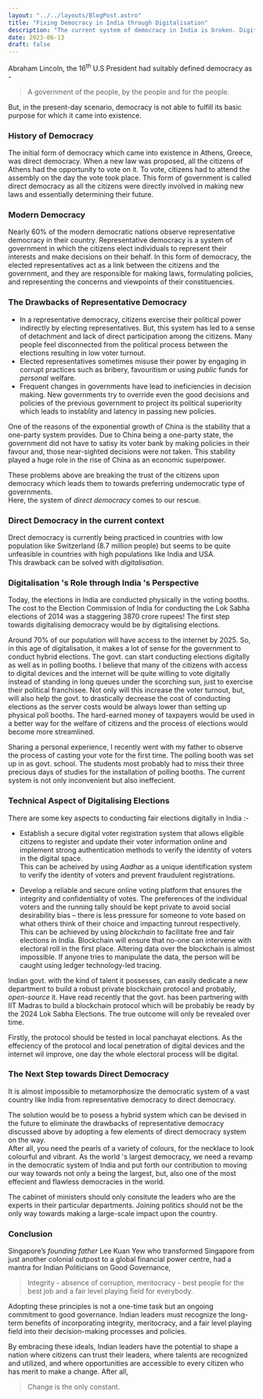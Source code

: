 ```yaml
---
layout: "../../layouts/BlogPost.astro"
title: "Fixing Democracy in India through Digitalisation"
description: "The current system of democracy in India is broken. Digitalisation is the way to save this failing system of governance and transform it into an effecient model which lives up to the expectations of citizens. "
date: 2023-06-13
draft: false
---
```


Abraham Lincoln, the 16<sup>th</sup> U.S President had suitably defined democracy as -
> A government of the people, by the people and for the people.

But, in the present-day scenario, democracy is not able to fulfill its basic purpose for which it came into existence.

### History of Democracy

The initial form of democracy which came into existence in Athens, Greece, was direct democracy. 
When a new law was proposed, all the citizens of Athens had the opportunity to vote on it. To vote, citizens had to attend the assembly on the day the vote took place. This form of government is called direct democracy as all the citizens were directly involved in making new laws and essentially determining their future. 

### Modern Democracy

Nearly 60% of the modern democratic nations observe representative democracy in their country. Representative democracy is a system of government in which the citizens elect individuals to represent their interests and make decisions on their behalf. In this form of democracy, the elected representatives act as a link between the citizens and the government, and they are responsible for making laws, formulating policies, and representing the concerns and viewpoints of their constituencies.

### The Drawbacks of Representative Democracy

- In a representative democracy, citizens exercise their political power indirectly by electing representatives. But, this system has led to a sense of detachment and lack of direct participation among the citizens. Many people feel disconnected from the political process between the elections resulting in low voter turnout. 
- Elected representatives sometimes misuse their power by engaging in corrupt practices such as bribery, favouritism or using *public* funds for *personal* welfare. 
- Frequent changes in governments have lead to ineficiencies in decision making. New governments try to override even the good decisions and policies of the previous government to project its political superiority which leads to instablity and latency in passing new policies.  

One of the reasons of the exponential growth of China is the stability that a one-party system provides. Due to China being a one-party state, the government did not have to satisy its voter bank by making policies in their favour and, those near-sighted decisions were not taken. This stability played a huge role in the rise of China as an economic superpower.

These problems above are breaking the trust of the citizens upon democracy which leads them to towards preferring undemocratic type of governments.  
Here, the system of *direct democracy* comes to our rescue. 

### Direct Democracy in the current context

Drect democracy is currently being practiced in countries with low population like Switzerland (8.7 million people) but seems to be quite unfeasible in countries with high populations like India and USA.  
This drawback can be solved with *digitalisation*.

### Digitalisation 's Role through India 's Perspective

Today, the elections in India are conducted physically in the voting booths. The cost to the Election Commission of India for conducting the Lok Sabha elections of 2014 was a staggering 3870 crore rupees!  The first step towards digitalising democracy would be by digitalising elections.

Around 70% of our population will have access to the internet by 2025. So, in this age of digitalisation, it makes a lot of sense for the government to conduct hybrid elections. The govt. can start conducting elections digitally as well as in polling booths. I believe that many of the citizens with access to digital devices and the internet will be quite willing to vote digitally instead of standing in long queues under the scorching sun, just to exercise their political franchisee. Not only will this increase the voter turnout, but, will also help the govt. to drastically decrease the cost of conducting elections as the server costs would be always lower than setting up physical poll booths. The hard-earned money of taxpayers would be used in a better way for the welfare of citizens and the process of elections would become more streamlined.

Sharing a personal experience, I recently went with my father to observe the process of casting your vote for the first time. The polling booth was set up in as govt. school. The students most probably had to miss their three precious days of studies for the installation of polling booths. The current system is not only inconvenient but also ineffecient. 

### Technical Aspect of Digitalising Elections

There are some key aspects to conducting fair elections digitally in India :-

- Establish a secure digital voter registration system that allows eligible citizens to register and update their voter information online and implement strong authentication methods to verify the identity of voters in the digital space.  
This can be acheived by using *Aadhar* as a unique identification system to verify the identity of voters and prevent fraudulent registrations. 

- Develop a reliable and secure online voting platform that ensures the integrity and confidentiality of votes. The preferences of the individual voters and the running tally should be kept private to avoid social desirability bias – there is less pressure for someone to vote based on what others think of their choice and impacting tunrout respectively.  
This can be achieved by using *blockchain* to facilitate free and fair elections in India. Blockchain will ensure that no-one can intervene with electoral roll in the first place. Altering data over the blockchain is almost impossible. If anyone tries to manipulate the data, the person will be caught using ledger technology-led tracing.

Indian govt. with the kind of talent it possesses, can easily dedicate a new department to build a robust private blockchain protocol and probably, *open-source* it. Have read recently that the govt. has been partnering with IIT Madras to build a blockchain protocol which will be probably be ready by the 2024 Lok Sabha Elections. The true outcome will only be revealed over time.

Firstly, the protocol should be tested in local panchayat elections. As the effeciency of the protocol and local penetration of digital devices and the internet wil improve, one day the whole electoral process will be digital. 

### The Next Step towards Direct Democracy

It is almost impossible to metamorphosize the democratic system of a vast country like India from representative democracy to direct democracy.

The solution would be to posess a hybrid system which can be devised in the future to eliminate the drawbacks of representative democracy discussed above by adopting a few elements of direct democracy system on the way.  
After all, you need the pearls of a variety of colours, for the necklace to look colourful and vibrant. As the world 's largest democracy, we need a revamp in the democratic system of India and put forth our contribution to moving our way towards not only a being the largest, but, also one of the most effecient and flawless democracies in the world. 

The cabinet of ministers should only consitute the leaders who are the experts in their particular departments. Joining politics should not be the only way towards making a large-scale impact upon the country.

### Conclusion

Singapore’s *founding father* Lee Kuan Yew who transformed Singapore from just another colonial outpost to a global financial power centre, had a mantra for Indian Politicians on Good Governance,
> Integrity - absence of corruption, meritocracy - best people for the best job and a fair level playing field for everybody.

Adopting these principles is not a one-time task but an ongoing commitment to good governance. Indian leaders must recognize the long-term benefits of incorporating integrity, meritocracy, and a fair level playing field into their decision-making processes and policies.

By embracing these ideals, Indian leaders have the potential to shape a nation where citizens can trust their leaders, where talents are recognized and utilized, and where opportunities are accessible to every citizen who has merit to make a change. After all,
> Change is the only constant.